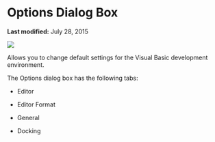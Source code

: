 
# Options Dialog Box

 **Last modified:** July 28, 2015


![](../images/opdlvbe_ZA01201635.gif)



Allows you to change default settings for the Visual Basic development environment.

The Options dialog box has the following tabs:


- Editor
    
- Editor Format
    
- General
    
- Docking
    

